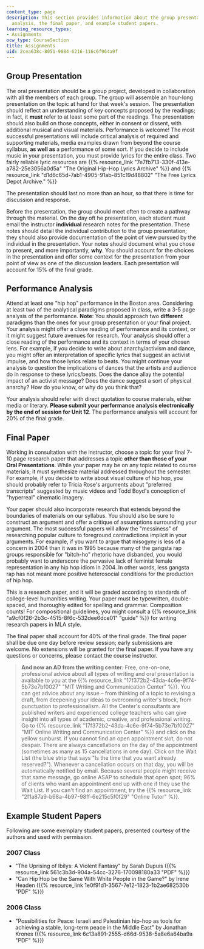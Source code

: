 ```yaml
---
content_type: page
description: This section provides information about the group presentation, performance
  analysis, the final paper, and example student papers.
learning_resource_types:
- Assignments
ocw_type: CourseSection
title: Assignments
uid: 2cea638c-8051-9884-6216-116c6f964a9f
---
```


Group Presentation
------------------

The oral presentation should be a group project, developed in collaboration with all the members of each group. The group will assemble an hour-long presentation on the topic at hand for that week's session. The presentation should reflect an understanding of key concepts proposed by the readings; in fact, it **must** refer to at least some part of the readings. The presentation should also build on those concepts, either in consent or dissent, with additional musical and visual materials. Performance is welcome! The most successful presentations will include critical analysis of required and supporting materials, media examples drawn from beyond the course syllabus, **as well as** a performance of some sort. If you decide to include music in your presentation, you must provide lyrics for the entire class. Two fairly reliable lyric resources are {{% resource_link "7e7fb713-330f-413e-a782-25e3056a0d5a" "The Original Hip-Hop Lyrics Archive" %}} and {{% resource_link "d1d6c65d-7ab1-4905-91ab-851c19d48802" "The Free Lyrics Depot Archive." %}}

The presentation should last no more than an hour, so that there is time for discussion and response.

Before the presentation, the group should meet often to create a pathway through the material. On the day oft he presentation, each student must email the instructor **individual** research notes for the presentation. These notes should detail the individual contribution to the group presentation; they should also provide documentation of the point of view pursued by the individual in the presentation. Your notes should document what you chose to present, and more importantly, **why**. You should account for the choices in the presentation and offer some context for the presentation from your point of view as one of the discussion leaders. Each presentation will account for 15% of the final grade.

Performance Analysis
--------------------

Attend at least one "hip hop" performance in the Boston area. Considering at least two of the analytical paradigms proposed in class, write a 3-5 page analysis of the performance. **Note**: You should approach two **different** paradigms than the ones for your group presentation or your final project. Your analysis might offer a close reading of performance and its context, or it might suggest future avenues for research. Your analysis should offer a close reading of the performance and its context in terms of your chosen lens. For example, if you decide to write about anarchy/activism and dance, you might offer an interpretation of specific lyrics that suggest an activist impulse, and how those lyrics relate to beats. You might continue your analysis to question the implications of dances that the artists and audience do in response to these lyrics/beats. Does the dance allay the potential impact of an activist message? Does the dance suggest a sort of physical anarchy? How do you know, or why do you think that?

Your analysis should refer with direct quotation to course materials, either media or literary. **Please submit your performance analysis electronically by the end of session for Unit 12**. The performance analysis will account for 20% of the final grade.

Final Paper
-----------

Working in consultation with the instructor, choose a topic for your final 7-10 page research paper that addresses a topic **other than those of your Oral Presentations**. While your paper may be on any topic related to course materials; it must synthesize material addressed throughout the semester. For example, if you decide to write about visual culture of hip hop, you should probably refer to Tricia Rose's arguments about "preferred transcripts" suggested by music videos and Todd Boyd's conception of "hyperreal" cinematic imagery.

Your paper should also incorporate research that extends beyond the boundaries of materials on our syllabus. You should also be sure to construct an argument and offer a critique of assumptions surrounding your argument. The most successful papers will allow the "messiness" of researching popular culture to foreground contradictions implicit in your arguments. For example, if you want to argue that misogyny is less of a concern in 2004 than it was in 1995 because many of the gangsta rap groups responsible for "bitch-ho" rhetoric have disbanded, you would probably want to underscore the pervasive lack of feminist female representation in any hip hop idiom in 2004. In other words, less gangsta rap has not meant more positive heterosocial conditions for the production of hip hop.

This is a research paper, and it will be graded according to standards of college-level humanities writing. Your paper must be typewritten, double-spaced, and thoroughly edited for spelling and grammar. Composition counts! For compositional guidelines, you might consult a {{% resource_link "a9cf0f26-2b3c-4515-8f6c-532dee6dce01" "guide" %}} for writing research papers in MLA style.

The final paper shall account for 40% of the final grade. The final paper shall be due one day before review session; early submissions are welcome. No extensions will be granted for the final paper. If you have any questions or concerns, please contact the course instructor.

> **And now an AD from the writing center**: Free, one-on-one, professional advice about all types of writing and oral presentation is available to you at the {{% resource_link "17f372b2-43da-4c6e-9f74-5b73e7bf0027" "MIT Writing and Communication Center" %}}. You can get advice about any issue – from thinking of a topic to revising a draft, from deepening your ideas to overcoming writer's block, from punctuation to professionalism. All the Center's consultants are published writers and experienced college teachers who can give insight into all types of academic, creative, and professional writing. Go to {{% resource_link "17f372b2-43da-4c6e-9f74-5b73e7bf0027" "MIT Online Writing and Communication Center" %}} and click on the yellow sunburst. If you cannot find an open appointment slot, do not despair. There are always cancellations on the day of the appointment (sometimes as many as 15 cancellations in one day). Click on the Wait List (the blue strip that says "Is the time that you want already reserved?"). Whenever a cancellation occurs on that day, you will be automatically notified by email. Because several people might receive that same message, go online ASAP to schedule that open spot; 96% of clients who want an appointment end up with one if they use the Wait List. If you can't find an appointment, try the {{% resource_link "2f1a87a9-b68a-4b97-98ff-6e215c5f0f29" "Online Tutor" %}}.

Example Student Papers
----------------------

Following are some exemplary student papers, presented courtesy of the authors and used with permission.

### 2007 Class

*   "The Uprising of Ibilys: A Violent Fantasy" by Sarah Dupuis ({{% resource_link 561c3b3d-904a-54cc-3276-170098180a33 "PDF" %}})
*   "Can Hip Hop be the Same With White People in the Game?" by Irene Headen ({{% resource_link 1e0f91d1-3567-7e12-1823-1b2ae682530b "PDF" %}})

### 2006 Class

*   "Possibilities for Peace: Israeli and Palestinian hip-hop as tools for achieving a stable, long-term peace in the Middle East" by Jonathan Krones ({{% resource_link 6c13a891-2555-d66d-9538-5a8e6a64ba9a "PDF" %}})